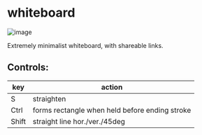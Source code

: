 # whiteboard
![image](https://user-images.githubusercontent.com/52898165/184516201-2999eb24-b3c3-4e6b-9695-fab9d97ca114.png)

Extremely minimalist whiteboard, with shareable links.

Controls:
---
| key | action |
|-----|---------|
| S   | straighten |
| Ctrl | forms rectangle  when held before ending stroke |
| Shift | straight line hor./ver./45deg |
